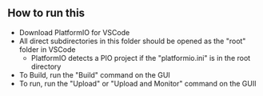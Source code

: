 ## How to run this

- Download PlatformIO for VSCode
- All direct subdirectories in this folder should be opened as the "root" folder in VSCode
  - PlatformIO detects a PIO project if the "platformio.ini" is in the root directory
- To Build, run the "Build" command on the GUI
- To run, run the "Upload" or "Upload and Monitor" command on the GUIl 

